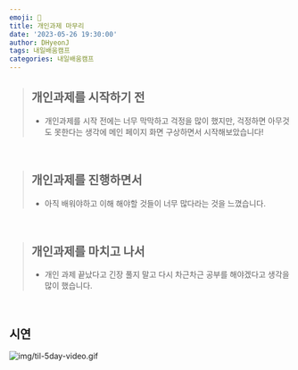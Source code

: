 ```yaml
---
emoji: 📝
title: 개인과제 마무리
date: '2023-05-26 19:30:00'
author: DHyeonJ
tags: 내일배움캠프
categories: 내일배움캠프
---
```


<blockquote>

## 개인과제를 시작하기 전

- 개인과제를 시작 전에는 너무 막막하고 걱정을 많이 했지만, 걱정하면 아무것도 못한다는 생각에 메인 페이지 화면 구상하면서 시작해보았습니다!

</blockquote>

<br>

<blockquote>

## 개인과제를 진행하면서

- 아직 배워야하고 이해 해야할 것들이 너무 많다라는 것을 느꼈습니다.

</blockquote>

<br>

<blockquote>

## 개인과제를 마치고 나서

- 개인 과제 끝났다고 긴장 풀지 말고 다시 차근차근 공부를 해야겠다고 생각을 많이 했습니다.

</blockquote>

<br>

## 시연

![img/til-5day-video.gif](img/til-5day-video.gif)

```toc

```
